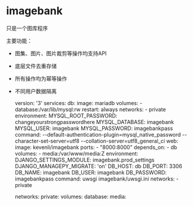 # imagebank 
只是一个图库程序

主要功能：
* 图集、图片、图片裁剪等操作均支持API
* 底层文件去重存储
* 所有操作均为幂等操作
* 不同用户数据隔离


    version: '3'
    services:
      db:
        image: mariadb
        volumes:
          - database:/var/lib/mysql:rw
        restart: always
        networks:
          - private
        environment:
          MYSQL_ROOT_PASSWORD: changeyourstrongpasswordhere
          MYSQL_DATABASE: imagebank
          MYSQL_USER: imagebank
          MYSQL_PASSWORD: imagebankpass
        command: --default-authentication-plugin=mysql_native_password --character-set-server=utf8 --collation-server=utf8_general_ci
      web:
        image: kevenli/imagebank
        ports:
          - "8000:8000"
        depends_on:
          - db
        volumes:
          - media:/var/www/media:Z
        environment:
          DJANGO_SETTINGS_MODULE: imagebank.prod_settings
          DJANGO_MANAGEPY_MIGRATE: 'on'
          DB_HOST: db
          DB_PORT: 3306
          DB_NAME: imagebank
          DB_USER: imagebank
          DB_PASSWORD: imagebankpass
        command: uwsgi imagebank/uwsgi.ini
        networks:
          - private
    
    networks:
      private:
    volumes:
      database:
      media: